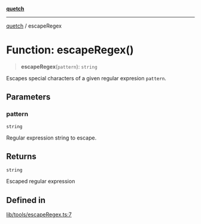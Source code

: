 [**quetch**](../README.md)

***

[quetch](../README.md) / escapeRegex

# Function: escapeRegex()

> **escapeRegex**(`pattern`): `string`

Escapes special characters of a given regular expresion `pattern`.

## Parameters

### pattern

`string`

Regular expression string to escape.

## Returns

`string`

Escaped regular expression

## Defined in

[lib/tools/escapeRegex.ts:7](https://github.com/nevoland/quetch/blob/daab7d5db71d61e74901886a2473b07ec4e9fc05/lib/tools/escapeRegex.ts#L7)
